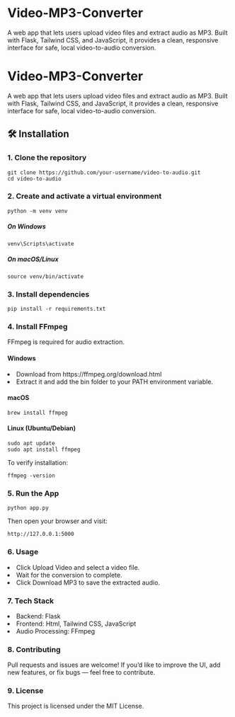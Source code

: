 # Video-MP3-Converter
A web app that lets users upload video files and extract audio as MP3. Built with Flask, Tailwind CSS, and JavaScript, it provides a clean, responsive interface for safe, local video-to-audio conversion.
# Video-MP3-Converter
A web app that lets users upload video files and extract audio as MP3. Built with Flask, Tailwind CSS, and JavaScript, it provides a clean, responsive interface for safe, local video-to-audio conversion.
## 🛠️ Installation

### 1. Clone the repository
```
git clone https://github.com/your-username/video-to-audio.git
cd video-to-audio
```
### 2. Create and activate a virtual environment
```
python -m venv venv
```
##### On Windows
```
venv\Scripts\activate
```
##### On macOS/Linux
```
source venv/bin/activate
```

### 3. Install dependencies
```
pip install -r requirements.txt
```
### 4. Install FFmpeg

FFmpeg is required for audio extraction.

#### Windows

<li> Download from https://ffmpeg.org/download.html </li>

<li>Extract it and add the bin folder to your PATH environment variable.</li>

#### macOS

```
brew install ffmpeg

```
#### Linux (Ubuntu/Debian)
```
sudo apt update
sudo apt install ffmpeg
```
To verify installation:
```
ffmpeg -version
```
### 5. Run the App
```
python app.py
```
Then open your browser and visit:
```
http://127.0.0.1:5000
```
### 6. Usage
<li>Click Upload Video and select a video file.</li>
<li>Wait for the conversion to complete.</li>
<li>Click Download MP3 to save the extracted audio.</li>

### 7. Tech Stack
<li>Backend: Flask</li>

<li>Frontend: Html, Tailwind CSS, JavaScript</li>

<li>Audio Processing: FFmpeg</li>

### 8. Contributing
Pull requests and issues are welcome!
If you’d like to improve the UI, add new features, or fix bugs — feel free to contribute.

### 9. License
This project is licensed under the MIT License.